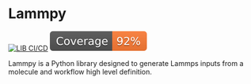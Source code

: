 # Lammpy

[![LIB CI/CD](https://github.com/madreher/lammpsinputbuilder/actions/workflows/ci.yml/badge.svg)](https://github.com/madreher/lammpsinputbuilder/actions/workflows/ci.yml)
[![Coverage badge](https://raw.githubusercontent.com/madreher/lammpsinputbuilder/python-coverage-comment-action-data/badge.svg)](https://htmlpreview.github.io/?https://github.com/madreher/Godrick/blob/python-coverage-comment-action-data/htmlcov/index.html)

Lammpy is a Python library designed to generate Lammps inputs from a molecule and workflow high level definition.
